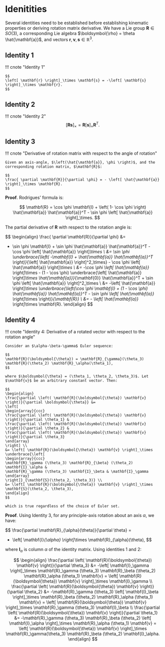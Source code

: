 # Idenitities

Several identities need to be established before establishing kinematic properties or deriving rotation matrix derivative. We have a Lie group $\mathbf{R} \in SO(3)$, a corresponding Lie algebra $\boldsymbol{\rho} = \theta \hat{\mathbf{a}}$, and vectors $\mathbf{r}, \mathbf{v}, \mathbf{s} \in \mathbb{R}^3$.

## Identity 1

!!! cnote "Identity 1"

    $$
    \left[ \mathbf{r} \right]_\times \mathbf{s} = -\left[ \mathbf{s} \right]_\times \mathbf{r}.
    $$

## Identity 2

!!! cnote "Identity 2"
    $$
    \left[ \mathbf{R} \mathbf{s} \right]_\times = \mathbf{R} \left[ \mathbf{s} \right]_\times \mathbf{R}^T.
    $$

## Identity 3

!!! cnote "Derivative of rotation matrix with respect to the angle of rotation"

    Given an axis-angle, $\left(\hat{\mathbf{a}}, \phi \right)$, and the corresponding rotation matrix, $\mathbf{R}$:

    $$
    \frac{ \partial \mathbf{R}}{\partial \phi} = - \left[ \hat{\mathbf{a}} \right]_\times \mathbf{R}.
    $$

**Proof**. Rodrigues' formula is:

$$
\mathbf{R} = \cos \phi \mathbf{I} + \left( 1- \cos \phi \right) \hat{\mathbf{a}} \hat{\mathbf{a}}^T - \sin \phi \left[ \hat{\mathbf{a}} \right]_\times.
$$

The partial derivative of $\mathbf{R}$ with respect to the rotation angle is:

$$
\begin{align}
\frac{ \partial \mathbf{R}}{\partial \phi} &=
- \sin \phi \mathbf{I} + \sin \phi \hat{\mathbf{a}} \hat{\mathbf{a}}^T - \cos \phi \left[ \hat{\mathbf{a}} \right]_\times \\ 
&= \sin \phi \underbrace{\left( -\mathbf{I} + \hat{\mathbf{a}} \hat{\mathbf{a}}^T \right)}_{\left[ \hat{\mathbf{a}} \right]^2_\times} - \cos \phi \left[ \hat{\mathbf{a}} \right]_\times \\
&= -\cos \phi \left[ \hat{\mathbf{a}} \right]_\times - 
(1 - \cos \phi) \underbrace{\left[ \hat{\mathbf{a}} \right]_\times \hat{\mathbf{a}}}_{\mathbf{0}}  \hat{\mathbf{a}}^T + \sin \phi \left[ \hat{\mathbf{a}} \right]^2_\times \\
&= -\left[ \hat{\mathbf{a}} \right]_\times \underbrace{\left(\cos \phi \mathbf{I} + (1 - \cos \phi) \hat{\mathbf{a}} \hat{\mathbf{a}}^T - \sin \phi \left[ \hat{\mathbf{a}} \right]_\times \right)}_{\mathbf{R}} \\
&= - \left[ \hat{\mathbf{a}} \right]_\times \mathbf{R}.
\end{align}
$$

## Identity 4

!!! cnote "Identity 4: Derivative of a rotated vector with respect to the rotation angle"

    Consider an $\alpha-\beta-\gamma$ Euler sequence:

    $$
    \mathbf{R}(\boldsymbol{\theta}) = \mathbf{R}_{\gamma}(\theta_3) \mathbf{R}(\theta_2) \mathbf{R}_\alpha(\theta_1),
    $$

    where $\boldsymbol{\theta} = (\theta_1, \theta_2, \theta_3)$. Let $\mathbf{v}$ be an arbitrary constant vector. Then:

    $$
    \begin{align}
    \frac{\partial \left( \mathbf{R}(\boldsymbol{\theta}) \mathbf{v} \right)}{\partial \boldsymbol{\theta}} &=
    \left[
    \begin{array}{ccc}
    \frac{\partial \left( \mathbf{R}(\boldsymbol{\theta}) \mathbf{v} \right)}{\partial \theta_1} &
    \frac{\partial \left( \mathbf{R}(\boldsymbol{\theta}) \mathbf{v} \right)}{\partial \theta_2} &
    \frac{\partial \left( \mathbf{R}(\boldsymbol{\theta}) \mathbf{v} \right)}{\partial \theta_3}
    \end{array}
    \right] \\
    &= \left[ \mathbf{R}(\boldsymbol{\theta}) \mathbf{v} \right]_\times 
    \underbrace{\left[
    \begin{array}{ccc}
    \mathbf{R}_\gamma (\theta_3) \mathbf{R}_{\beta} (\theta_2) \mathbf{I}_\alpha &
    \mathbf{R}_\gamma (\theta_3) \mathbf{I}_\beta & \mathbf{I}_\gamma
    \end{array}
    \right]}_{\mathbf{S}(\theta_2, \theta_3)} \\
    &= \left[ \mathbf{R}(\boldsymbol{\theta}) \mathbf{v} \right]_\times  \mathbf{S}(\theta_2, \theta_3),
    \end{align}
    $$

    which is true regardless of the choice of Euler set.

**Proof**. Using Identity 3, for any principle-axis rotation about an axis $\alpha$, we have:

$$
\frac{\partial \mathbf{R}_{\alpha}(\theta)}{\partial \theta} = 
- \left[ \mathbf{I}_{\alpha} \right]_\times \mathbf{R}_{\alpha}(\theta),
$$

where $\mathbf{I}_\alpha$ is column $\alpha$ of the identity matrix. Using identities 1 and 2:

$$
\begin{align}
\frac{\partial \left( \mathbf{R}(\boldsymbol{\theta}) \mathbf{v} \right)}{\partial \theta_3} &=
-\left[ \mathbf{I}_\gamma \right]_\times \mathbf{R}_\gamma (\theta_3) \mathbf{R}_\beta (\theta_2) \mathbf{R}_\alpha (\theta_1) \mathbf{v} = \left[ \mathbf{R}(\boldsymbol{\theta}) \mathbf{v} \right]_\times \mathbf{I}_\gamma \\
\frac{\partial \left( \mathbf{R}(\boldsymbol{\theta}) \mathbf{v} \right)}{\partial \theta_2} &=
-\mathbf{R}_\gamma (\theta_3) \left[ \mathbf{I}_\beta \right]_\times \mathbf{R}_\beta (\theta_2) \mathbf{R}_\alpha (\theta_1) \mathbf{v} = \left[ \mathbf{R}(\boldsymbol{\theta}) \mathbf{v} \right]_\times \mathbf{R}_\gamma (\theta_3) \mathbf{I}_\beta \\
\frac{\partial \left( \mathbf{R}(\boldsymbol{\theta}) \mathbf{v} \right)}{\partial \theta_1} &=
-\mathbf{R}_\gamma (\theta_3) \mathbf{R}_\beta (\theta_2) \left[ \mathbf{I}_\alpha \right]_\times \mathbf{R}_\alpha (\theta_1) \mathbf{v} = \left[ \mathbf{R}(\boldsymbol{\theta}) \mathbf{v} \right]_\times \mathbf{R}_\gamma(\theta_3) \mathbf{R}_\beta (\theta_2) \mathbf{I}_\alpha.
\end{align}
$$
